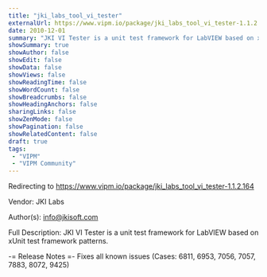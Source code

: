 ```yaml
---
title: "jki_labs_tool_vi_tester"
externalUrl: https://www.vipm.io/package/jki_labs_tool_vi_tester-1.1.2.164
date: 2010-12-01
summary: "JKI VI Tester is a unit test framework for LabVIEW based on xUnit test framework patterns."
showSummary: true
showAuthor: false
showEdit: false
showData: false
showViews: false
showReadingTime: false
showWordCount: false
showBreadcrumbs: false
showHeadingAnchors: false
sharingLinks: false
showZenMode: false
showPagination: false
showRelatedContent: false
draft: true
tags:
 - "VIPM"
 - "VIPM Community"
---
```


Redirecting to https://www.vipm.io/package/jki_labs_tool_vi_tester-1.1.2.164

Vendor: JKI Labs

Author(s): info@jkisoft.com
 
Full Description:
JKI VI Tester is a unit test framework for LabVIEW based on xUnit test framework patterns.

-= Release Notes =-
Fixes all known issues (Cases: 6811, 6953, 7056, 7057, 7883, 8072, 9425)
